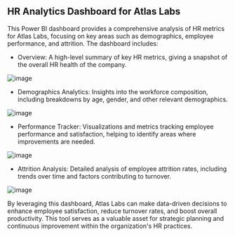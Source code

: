 ## HR Analytics Dashboard for Atlas Labs
This Power BI dashboard provides a comprehensive analysis of HR metrics for Atlas Labs, focusing on key areas such as demographics, employee performance, and attrition. 
The dashboard includes:

- Overview: A high-level summary of key HR metrics, giving a snapshot of the overall HR health of the company.
  
![image](https://github.com/user-attachments/assets/962b2fd4-3f65-4d4f-b221-96edf099d413)



- Demographics Analytics: Insights into the workforce composition, including breakdowns by age, gender, and other relevant demographics.

  
![image](https://github.com/user-attachments/assets/4876eb5d-0d9e-48d5-8ed8-960150cfc268)


- Performance Tracker: Visualizations and metrics tracking employee performance and satisfaction, helping to identify areas where improvements are needed.

  
![image](https://github.com/user-attachments/assets/39237006-1af4-4c95-9a40-c75d2a25e4f2)



- Attrition Analysis: Detailed analysis of employee attrition rates, including trends over time and factors contributing to turnover.



![image](https://github.com/user-attachments/assets/13278788-7a40-4037-b7a9-61d3223a031b)


By leveraging this dashboard, Atlas Labs can make data-driven decisions to enhance employee satisfaction, reduce turnover rates, and boost overall productivity. This tool serves as a valuable asset for strategic planning and continuous improvement within the organization's HR practices.
